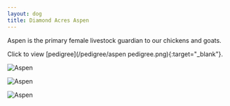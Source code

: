 ```yaml
---
layout: dog
title: Diamond Acres Aspen
---
```


Aspen is the primary female livestock guardian to our chickens and goats.

Click to view [pedigree](/pedigree/aspen pedigree.png){:target="_blank"}.

![Aspen](https://farm4.staticflickr.com/3889/14880979732_ac6fb81456_z_d.jpg)

![Aspen](https://farm6.staticflickr.com/5580/14879863634_8f20ecc20d_z_d.jpg)

![Aspen](https://farm4.staticflickr.com/3835/14879301511_f23f9f3dc7_z_d.jpg)
